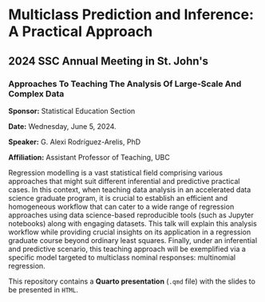 # Multiclass Prediction and Inference: A Practical Approach

## 2024 SSC Annual Meeting in St. John's

### Approaches To Teaching The Analysis Of Large-Scale And Complex Data

**Sponsor:** Statistical Education Section

**Date:** Wednesday, June 5, 2024.

**Speaker:** G. Alexi Rodríguez-Arelis, PhD

**Affiliation:** Assistant Professor of Teaching, UBC

Regression modelling is a vast statistical field comprising various approaches that might suit different inferential and predictive practical cases. In this context, when teaching data analysis in an accelerated data science graduate program, it is crucial to establish an efficient and homogeneous workflow that can cater to a wide range of regression approaches using data science-based reproducible tools (such as Jupyter notebooks) along with engaging datasets. This talk will explain this analysis workflow while providing crucial insights on its application in a regression graduate course beyond ordinary least squares. Finally, under an inferential and predictive scenario, this teaching approach will be exemplified via a specific model targeted to multiclass nominal responses: multinomial regression.

This repository contains a **Quarto presentation** (`.qmd` file) with the slides to be presented in `HTML`.
